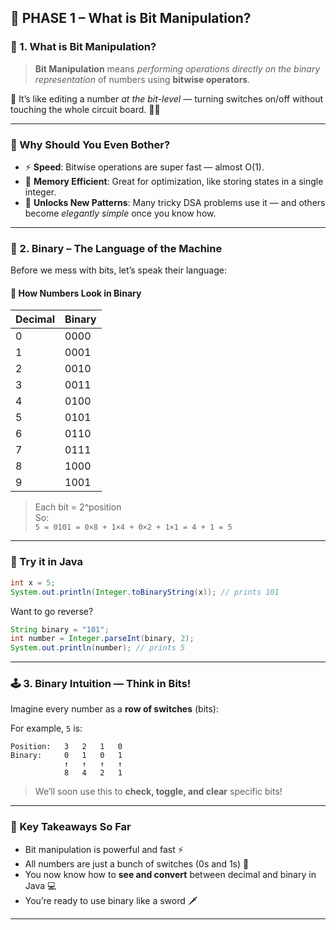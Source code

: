 ## 🔶 **PHASE 1 – What is Bit Manipulation?**

### 🌱 1. What is Bit Manipulation?

> **Bit Manipulation** means *performing operations directly on the binary representation* of numbers using **bitwise operators**.

📌 It’s like editing a number *at the bit-level* — turning switches on/off without touching the whole circuit board. 🧠🔌

---

### 🎯 Why Should You Even Bother?

- ⚡ **Speed**: Bitwise operations are super fast — almost O(1).
- 💾 **Memory Efficient**: Great for optimization, like storing states in a single integer.
- 🧩 **Unlocks New Patterns**: Many tricky DSA problems use it — and others become *elegantly simple* once you know how.

---

### 🧠 2. Binary – The Language of the Machine

Before we mess with bits, let’s speak their language:

#### 🧾 How Numbers Look in Binary

| Decimal | Binary  |
|---------|---------|
|  0      | 0000    |
|  1      | 0001    |
|  2      | 0010    |
|  3      | 0011    |
|  4      | 0100    |
|  5      | 0101    |
|  6      | 0110    |
|  7      | 0111    |
|  8      | 1000    |
|  9      | 1001    |

> Each bit = 2^position  
So:  
`5 = 0101 = 0×8 + 1×4 + 0×2 + 1×1 = 4 + 1 = 5`

---

### 🧪 Try it in Java

```java
int x = 5;
System.out.println(Integer.toBinaryString(x)); // prints 101
```

Want to go reverse?

```java
String binary = "101";
int number = Integer.parseInt(binary, 2);
System.out.println(number); // prints 5
```

---

### 🕹️ 3. Binary Intuition — Think in Bits!

Imagine every number as a **row of switches** (bits):

For example, `5` is:

```
Position:   3   2   1   0
Binary:     0   1   0   1
            ↑   ↑   ↑   ↑
            8   4   2   1
```

> We’ll soon use this to **check, toggle, and clear** specific bits!

---

### 🎁 Key Takeaways So Far

- Bit manipulation is powerful and fast ⚡
- All numbers are just a bunch of switches (0s and 1s) 🔘
- You now know how to **see and convert** between decimal and binary in Java 💻
- You’re ready to use binary like a sword 🗡️

---
